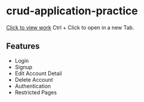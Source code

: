 # crud-application-practice
<a target="_blank" href="https://frozen-thicket-69714.herokuapp.com/">Click to view work</a> 
Ctrl + Click to open in a new Tab.

## Features
- Login
- Signup
- Edit Account Detail
- Delete Account
- Authentication
- Restricted Pages
